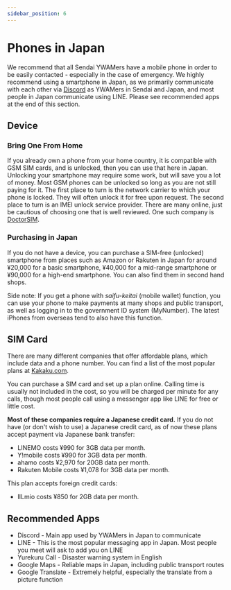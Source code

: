 ```yaml
---
sidebar_position: 6
---
```


# Phones in Japan

We recommend that all Sendai YWAMers have a mobile phone in order to be easily contacted - especially in the case of emergency. We highly recommend using a smartphone in Japan, as we primarily communicate with each other via [Discord](../community/communication.md) as YWAMers in Sendai and Japan, and most people in Japan communicate using LINE. Please see recommended apps at the end of this section.

## Device

### Bring One From Home

If you already own a phone from your home country, it is compatible with GSM SIM cards, and is unlocked, then you can use that here in Japan. Unlocking your smartphone may require some work, but will save you a lot of money. Most GSM phones can be unlocked so long as you are not still paying for it. The first place to turn is the network carrier to which your phone is locked. They will often unlock it for free upon request. The second place to turn is an IMEI unlock service provider. There are many online, just be cautious of choosing one that is well reviewed. One such company is [DoctorSIM](https://www.doctorsim.com/).

### Purchasing in Japan

If you do not have a device, you can purchase a SIM-free (unlocked) smartphone from places such as Amazon or Rakuten in Japan for around ¥20,000 for a basic smartphone, ¥40,000 for a mid-range smartphone or ¥90,000 for a high-end smartphone. You can also find them in second hand shops.

Side note: If you get a phone with *saifu-keitai* (mobile wallet) function, you can use your phone to make payments at many shops and public transport, as well as logging in to the government ID system (MyNumber). The latest iPhones from overseas tend to also have this function.

## SIM Card

There are many different companies that offer affordable plans, which include data and a phone number. You can find a list of the most popular plans at [Kakaku.com](https://kakaku.com/mobile_data/sim/ranking.asp?si_option2=1).

You can purchase a SIM card and set up a plan online. Calling time is usually not included in the cost, so you will be charged per minute for any calls, though most people call using a messenger app like LINE for free or little cost.

**Most of these companies require a Japanese credit card.** If you do not have (or don't wish to use) a Japanese credit card, as of now these plans accept payment via Japanese bank transfer:

- LINEMO costs ¥990 for 3GB data per month.
- Y!mobile costs ¥990 for 3GB data per month.
- ahamo costs ¥2,970 for 20GB data per month.
- Rakuten Mobile costs ¥1,078 for 3GB data per month.

This plan accepts foreign credit cards:

- IILmio costs ¥850 for 2GB data per month.

## Recommended Apps

* Discord - Main app used by YWAMers in Japan to communicate
* LINE - This is the most popular messaging app in Japan. Most people you meet will ask to add you on LINE
* Yurekuru Call - Disaster warning system in English
* Google Maps - Reliable maps in Japan, including public transport routes
* Google Translate - Extremely helpful, especially the translate from a picture function
